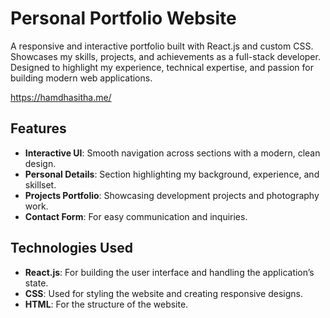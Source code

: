 # Personal Portfolio Website

A responsive and interactive portfolio built with React.js and custom CSS. Showcases my skills, projects, and achievements as a full-stack developer. Designed to highlight my experience, technical expertise, and passion for building modern web applications.

https://hamdhasitha.me/

## Features

- **Interactive UI**: Smooth navigation across sections with a modern, clean design.
- **Personal Details**: Section highlighting my background, experience, and skillset.
- **Projects Portfolio**: Showcasing development projects and photography work.
- **Contact Form**: For easy communication and inquiries.

## Technologies Used

- **React.js**: For building the user interface and handling the application’s state.
- **CSS**: Used for styling the website and creating responsive designs.
- **HTML**: For the structure of the website.

